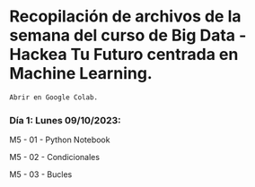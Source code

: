 # Recopilación de archivos de la semana del curso de Big Data - Hackea Tu Futuro centrada en Machine Learning. 

```sh
Abrir en Google Colab. 
```

### Día 1: Lunes 09/10/2023:

M5 - 01 - Python Notebook 

M5 - 02 - Condicionales 

M5 - 03 - Bucles
